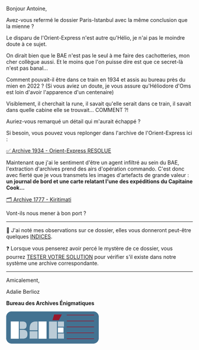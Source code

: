 Bonjour Antoine,

Avez-vous refermé le dossier Paris-Istanbul avec la même conclusion que la mienne ?

Le disparu de l'Orient-Express n'est autre qu'Hélio, je n'ai pas le moindre doute à ce sujet.

On dirait bien que le BAE n'est pas le seul à me faire des cachotteries, mon cher collègue aussi. Et le moins que l'on puisse dire est que ce secret-là n'est pas banal...

Comment pouvait-il être dans ce train en 1934 et assis au bureau près du mien en 2022 ? (Si vous aviez un doute, je vous assure qu'Héliodore d'Oms est loin d'avoir l'apparence d'un centenaire)

Visiblement, il cherchait la rune, il savait qu'elle serait dans ce train, il savait dans quelle cabine elle se trouvait... COMMENT ?!

Auriez-vous remarqué un détail qui m'aurait échappé ?

Si besoin, vous pouvez vous replonger dans l'archive de l'Orient-Express ici :

[✅ Archive 1934 - Orient-Express RESOLUE](https://archives-enigmatiques.fr/archives/1934-orient-express/archive-1934-orient-express-RESOLUE.pdf)

Maintenant que j'ai le sentiment d'être un agent infiltré au sein du BAE, l'extraction d'archives prend des airs d'opération commando. C'est donc avec fierté que je vous transmets les images d'artefacts de grande valeur : **un journal de bord et une carte relatant l'une des expéditions du Capitaine Cook...**

[🗂️ Archive 1777 - Kiritimati](https://archives-enigmatiques.fr/archives/1777-kiritimati/1777-archive-kiritimati.pdf)

Vont-ils nous mener à bon port ?

---

🔎 J'ai noté mes observations sur ce dossier, elles vous donneront peut-être quelques [INDICES](https://archives-enigmatiques.fr/1777-kiritimati-indice/).

❓ Lorsque vous penserez avoir percé le mystère de ce dossier, vous pourrez [TESTER VOTRE SOLUTION](https://archives-enigmatiques.fr/1777-kiritimati-solution/) pour vérifier s'il existe dans notre système une archive correspondante.

---

Amicalement,

Adalie Berlioz

**Bureau des Archives Énigmatiques**

![BAE](../logo_bureau_des_archives.png)
